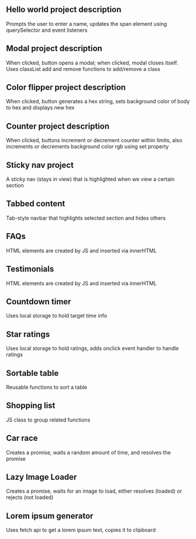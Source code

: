 ## Hello world project description

Prompts the user to enter a name, updates the span element using querySelector and event listeners

## Modal project description

When clicked, button opens a modal; when clicked, modal closes itself. Uses classList add and remove functions to add/remove a class

## Color flipper project description

When clicked, button generates a hex string, sets background color of body to hex and displays new hex

## Counter project description

When clicked, buttons increment or decrement counter within limits, also increments or decrements background color rgb using set property

## Sticky nav project

A sticky nav (stays in view) that is highlighted when we view a certain section

## Tabbed content

Tab-style navbar that highlights selected section and hides others

## FAQs

HTML elements are created by JS and inserted via innerHTML

## Testimonials

HTML elements are created by JS and inserted via innerHTML

## Countdown timer

Uses local storage to hold target time info

## Star ratings

Uses local storage to hold ratings, adds onclick event handler to handle ratings

## Sortable table

Reusable functions to sort a table

## Shopping list

JS class to group related functions

## Car race

Creates a promise, waits a random amount of time, and resolves the promise

## Lazy Image Loader

Creates a promise, waits for an image to load, either resolves (loaded) or rejects (not loaded)

## Lorem ipsum generator

Uses fetch api to get a lorem ipsum text, copies it to clipboard